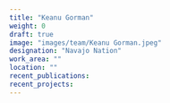 ```yaml
---
title: "Keanu Gorman"
weight: 0
draft: true
image: "images/team/Keanu Gorman.jpeg"
designation: "Navajo Nation"
work_area: ""
location: ""
recent_publications:
recent_projects:
---
```


